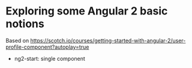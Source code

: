 # Exploring some Angular 2 basic notions

Based on https://scotch.io/courses/getting-started-with-angular-2/user-profile-component?autoplay=true

* ng2-start: single component
